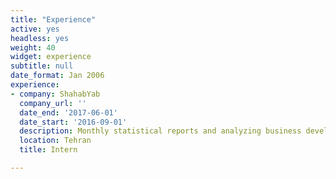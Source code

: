```yaml
---
title: "Experience"
active: yes
headless: yes
weight: 40
widget: experience
subtitle: null
date_format: Jan 2006
experience:
- company: ShahabYab
  company_url: ''
  date_end: '2017-06-01'
  date_start: '2016-09-01'
  description: Monthly statistical reports and analyzing business development.
  location: Tehran
  title: Intern

---
```

